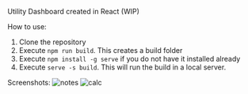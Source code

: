 Utility Dashboard created in React (WIP)

How to use: 

1. Clone the repository
2. Execute `npm run build`. This creates a build folder 
3. Execute `npm install -g serve` if you do not have it installed already 
4. Execute `serve -s build`. This will run the build in a local server. 

Screenshots: 
![notes](https://user-images.githubusercontent.com/30232380/129585725-6e0ac2f8-9252-4e99-a77e-f7e14f248ffe.png)
![calc](https://user-images.githubusercontent.com/30232380/129585740-a942676f-757b-4046-9453-fe64fbf4fe60.png)



